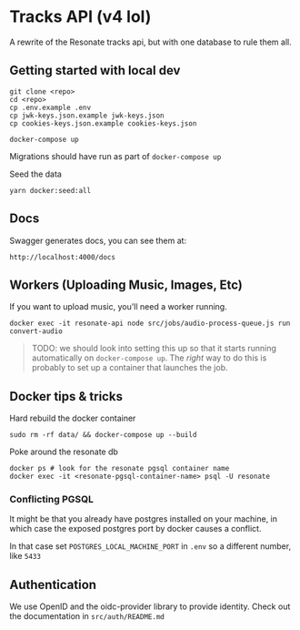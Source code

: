 # Tracks API (v4 lol)

A rewrite of the Resonate tracks api, but with one database to rule them all.

## Getting started with local dev

```
git clone <repo>
cd <repo>
cp .env.example .env
cp jwk-keys.json.example jwk-keys.json
cp cookies-keys.json.example cookies-keys.json

docker-compose up
```

Migrations should have run as part of `docker-compose up`

Seed the data

```
yarn docker:seed:all
```

## Docs

Swagger generates docs, you can see them at: 

```
http://localhost:4000/docs
```

## Workers (Uploading Music, Images, Etc)

If you want to upload music, you'll need a worker running.

```
docker exec -it resonate-api node src/jobs/audio-process-queue.js run convert-audio
```

> TODO: we should look into setting this up so that it starts running automatically on `docker-compose up`. The _right_ way to do this is probably to set up a container that launches the job.

## Docker tips & tricks

Hard rebuild the docker container

```
sudo rm -rf data/ && docker-compose up --build
``` 

Poke around the resonate db

```
docker ps # look for the resonate pgsql container name
docker exec -it <resonate-pgsql-container-name> psql -U resonate
```

### Conflicting PGSQL

It might be that you already have postgres installed on your machine, in which case the exposed postgres port by docker causes a conflict. 

In that case set `POSTGRES_LOCAL_MACHINE_PORT` in `.env` so a different number, like `5433`

## Authentication

We use OpenID and the oidc-provider library to provide identity. Check out the documentation in `src/auth/README.md`
